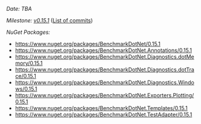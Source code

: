 _Date: TBA_

_Milestone: [v0.15.1](https://github.com/dotnet/BenchmarkDotNet/issues?q=milestone%3Av0.15.1)_
([List of commits](https://github.com/dotnet/BenchmarkDotNet/compare/v0.15.0...v0.15.1))

_NuGet Packages:_
* https://www.nuget.org/packages/BenchmarkDotNet/0.15.1
* https://www.nuget.org/packages/BenchmarkDotNet.Annotations/0.15.1
* https://www.nuget.org/packages/BenchmarkDotNet.Diagnostics.dotMemory/0.15.1
* https://www.nuget.org/packages/BenchmarkDotNet.Diagnostics.dotTrace/0.15.1
* https://www.nuget.org/packages/BenchmarkDotNet.Diagnostics.Windows/0.15.1
* https://www.nuget.org/packages/BenchmarkDotNet.Exporters.Plotting/0.15.1
* https://www.nuget.org/packages/BenchmarkDotNet.Templates/0.15.1
* https://www.nuget.org/packages/BenchmarkDotNet.TestAdapter/0.15.1
